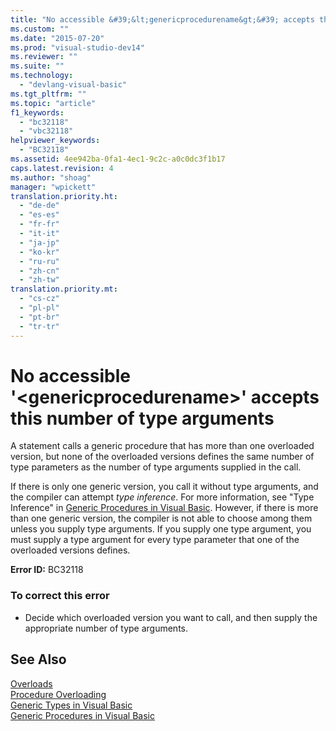 ```yaml
---
title: "No accessible &#39;&lt;genericprocedurename&gt;&#39; accepts this number of type arguments"
ms.custom: ""
ms.date: "2015-07-20"
ms.prod: "visual-studio-dev14"
ms.reviewer: ""
ms.suite: ""
ms.technology: 
  - "devlang-visual-basic"
ms.tgt_pltfrm: ""
ms.topic: "article"
f1_keywords: 
  - "bc32118"
  - "vbc32118"
helpviewer_keywords: 
  - "BC32118"
ms.assetid: 4ee942ba-0fa1-4ec1-9c2c-a0c0dc3f1b17
caps.latest.revision: 4
ms.author: "shoag"
manager: "wpickett"
translation.priority.ht: 
  - "de-de"
  - "es-es"
  - "fr-fr"
  - "it-it"
  - "ja-jp"
  - "ko-kr"
  - "ru-ru"
  - "zh-cn"
  - "zh-tw"
translation.priority.mt: 
  - "cs-cz"
  - "pl-pl"
  - "pt-br"
  - "tr-tr"
---
```

# No accessible &#39;&lt;genericprocedurename&gt;&#39; accepts this number of type arguments
A statement calls a generic procedure that has more than one overloaded version, but none of the overloaded versions defines the same number of type parameters as the number of type arguments supplied in the call.  
  
 If there is only one generic version, you call it without type arguments, and the compiler can attempt *type inference*. For more information, see "Type Inference" in [Generic Procedures in Visual Basic](../Topic/Generic%20Procedures%20in%20Visual%20Basic.md). However, if there is more than one generic version, the compiler is not able to choose among them unless you supply type arguments. If you supply one type argument, you must supply a type argument for every type parameter that one of the overloaded versions defines.  
  
 **Error ID:** BC32118  
  
### To correct this error  
  
-   Decide which overloaded version you want to call, and then supply the appropriate number of type arguments.  
  
## See Also  
 [Overloads](../Topic/Overloads%20\(Visual%20Basic\).md)   
 [Procedure Overloading](../Topic/Procedure%20Overloading%20\(Visual%20Basic\).md)   
 [Generic Types in Visual Basic](../Topic/Generic%20Types%20in%20Visual%20Basic%20\(Visual%20Basic\).md)   
 [Generic Procedures in Visual Basic](../Topic/Generic%20Procedures%20in%20Visual%20Basic.md)